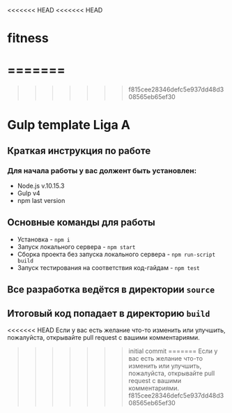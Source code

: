 <<<<<<< HEAD
<<<<<<< HEAD
# fitness
=======
=======
>>>>>>> f815cee28346defc5e937dd48d308565eb65ef30
# Gulp template Liga A
## Краткая инструкция по работе
### Для начала работы у вас должент быть установлен:
* Node.js v.10.15.3
* Gulp v4
* npm last version
## Основные команды для работы
* Установка - `npm i`
* Запуск локального сервера - `npm start`
* Сборка проекта без запуска локального сервера - `npm run-script build`
* Запуск тестирования на соответствия код-гайдам - `npm test`

## Все разработка ведётся в директории `source`
## Итоговый код попадает в директорию `build`

<<<<<<< HEAD
Если у вас есть желание что-то изменить или улучшить, пожалуйста, открывайте pull request с вашими комментариями.
>>>>>>> initial commit
=======
Если у вас есть желание что-то изменить или улучшить, пожалуйста, открывайте pull request с вашими комментариями.
>>>>>>> f815cee28346defc5e937dd48d308565eb65ef30
